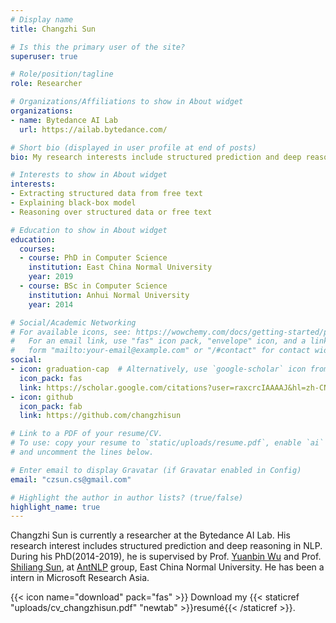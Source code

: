 ```yaml
---
# Display name
title: Changzhi Sun

# Is this the primary user of the site?
superuser: true

# Role/position/tagline
role: Researcher

# Organizations/Affiliations to show in About widget
organizations:
- name: Bytedance AI Lab
  url: https://ailab.bytedance.com/

# Short bio (displayed in user profile at end of posts)
bio: My research interests include structured prediction and deep reasoning.

# Interests to show in About widget
interests:
- Extracting structured data from free text
- Explaining black-box model
- Reasoning over structured data or free text

# Education to show in About widget
education:
  courses:
  - course: PhD in Computer Science
    institution: East China Normal University
    year: 2019
  - course: BSc in Computer Science
    institution: Anhui Normal University
    year: 2014

# Social/Academic Networking
# For available icons, see: https://wowchemy.com/docs/getting-started/page-builder/#icons
#   For an email link, use "fas" icon pack, "envelope" icon, and a link in the
#   form "mailto:your-email@example.com" or "/#contact" for contact widget.
social:
- icon: graduation-cap  # Alternatively, use `google-scholar` icon from `ai` icon pack
  icon_pack: fas
  link: https://scholar.google.com/citations?user=raxcrcIAAAAJ&hl=zh-CN
- icon: github
  icon_pack: fab
  link: https://github.com/changzhisun

# Link to a PDF of your resume/CV.
# To use: copy your resume to `static/uploads/resume.pdf`, enable `ai` icons in `params.toml`, 
# and uncomment the lines below.

# Enter email to display Gravatar (if Gravatar enabled in Config)
email: "czsun.cs@gmail.com"

# Highlight the author in author lists? (true/false)
highlight_name: true
---
```


Changzhi Sun is currently a researcher at the Bytedance AI Lab. 
His research interest includes structured prediction and deep reasoning in NLP.
During his PhD(2014-2019), he is supervised by Prof. [Yuanbin Wu](https://ybwu.org/) and Prof. [Shiliang Sun](https://shiliangsun.github.io/),
at [AntNLP](https://antnlp.org/) group, East China Normal University.
He has been a intern in Microsoft Research Asia.


{{< icon name="download" pack="fas" >}} Download my {{< staticref "uploads/cv_changzhisun.pdf" "newtab" >}}resumé{{< /staticref >}}.
